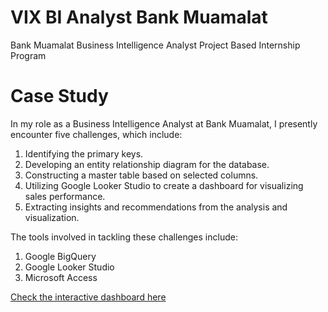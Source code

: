 
# VIX BI Analyst Bank Muamalat
Bank Muamalat Business Intelligence Analyst Project Based Internship Program
# Case Study
In my role as a Business Intelligence Analyst at Bank Muamalat, I presently encounter five challenges, which include:
1. Identifying the primary keys.
2. Developing an entity relationship diagram for the database.
3. Constructing a master table based on selected columns.
4. Utilizing Google Looker Studio to create a dashboard for visualizing sales performance.
5. Extracting insights and recommendations from the analysis and visualization.

The tools involved in tackling these challenges include:
1. Google BigQuery
2. Google Looker Studio
3. Microsoft Access

[Check the interactive dashboard here](https://lookerstudio.google.com/reporting/0b8ef222-23fc-4bf4-980b-4f2592c8b4ec)